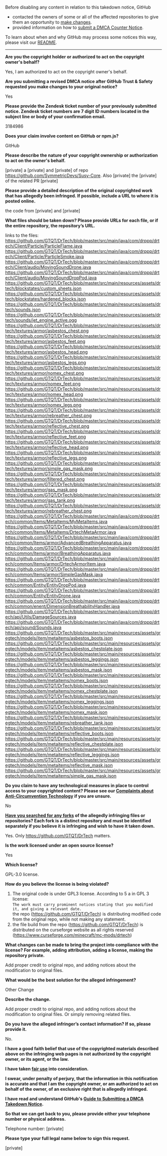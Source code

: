 Before disabling any content in relation to this takedown notice, GitHub
- contacted the owners of some or all of the affected repositories to give them an opportunity to [make changes](https://docs.github.com/en/github/site-policy/dmca-takedown-policy#a-how-does-this-actually-work).
- provided information on how to [submit a DMCA Counter Notice](https://docs.github.com/en/articles/guide-to-submitting-a-dmca-counter-notice).

To learn about when and why GitHub may process some notices this way, please visit our [README](https://github.com/github/dmca/blob/master/README.md#anatomy-of-a-takedown-notice).

---

**Are you the copyright holder or authorized to act on the copyright owner's behalf?**  
  
Yes, I am authorized to act on the copyright owner's behalf.  
  
**Are you submitting a revised DMCA notice after GitHub Trust & Safety requested you make changes to your original notice?**  
  
Yes  
  
**Please provide the Zendesk ticket number of your previously submitted notice. Zendesk ticket numbers are 7 digit ID numbers located in the subject line or body of your confirmation email.**  
  
3184986  
  
**Does your claim involve content on GitHub or npm.js?**  
  
GitHub  
  
**Please describe the nature of your copyright ownership or authorization to act on the owner's behalf.**  
  
[private] a [private] and [private] of repo https://github.com/SymmetricDevs/Susy-Core. Also [private] the [private] of the related PR [private]
  
**Please provide a detailed description of the original copyrighted work that has allegedly been infringed. If possible, include a URL to where it is posted online.**  
  
the code from [private] and [private]
  
**What files should be taken down? Please provide URLs for each file, or if the entire repository, the repository’s URL.**  
  
links to the files:  
https://github.com/GTQT/DrTech/blob/master/src/main/java/com/drppp/drtech/Client/Particle/ParticleFlame.java  
https://github.com/GTQT/DrTech/blob/master/src/main/java/com/drppp/drtech/Client/Particle/ParticleSmoke.java  
https://github.com/GTQT/DrTech/blob/master/src/main/java/com/drppp/drtech/Client/audio/MovingSoundDrone.java  
https://github.com/GTQT/DrTech/blob/master/src/main/java/com/drppp/drtech/Client/audio/MovingSoundDropPod.java  
https://github.com/GTQT/DrTech/blob/master/src/main/resources/assets/drtech/blockstates/custom_sheets.json  
https://github.com/GTQT/DrTech/blob/master/src/main/resources/assets/drtech/blockstates/hardened_blocks.json  
https://github.com/GTQT/DrTech/blob/master/src/main/resources/assets/drtech/sounds.json  
https://github.com/GTQT/DrTech/blob/master/src/main/resources/assets/drtech/sounds/jet_engine_active.ogg  
https://github.com/GTQT/DrTech/blob/master/src/main/resources/assets/drtech/textures/armor/asbestos_chest.png  
https://github.com/GTQT/DrTech/blob/master/src/main/resources/assets/drtech/textures/armor/asbestos_feet.png  
https://github.com/GTQT/DrTech/blob/master/src/main/resources/assets/drtech/textures/armor/asbestos_head.png  
https://github.com/GTQT/DrTech/blob/master/src/main/resources/assets/drtech/textures/armor/asbestos_legs.png  
https://github.com/GTQT/DrTech/blob/master/src/main/resources/assets/drtech/textures/armor/nomex_chest.png  
https://github.com/GTQT/DrTech/blob/master/src/main/resources/assets/drtech/textures/armor/nomex_feet.png  
https://github.com/GTQT/DrTech/blob/master/src/main/resources/assets/drtech/textures/armor/nomex_head.png  
https://github.com/GTQT/DrTech/blob/master/src/main/resources/assets/drtech/textures/armor/nomex_legs.png  
https://github.com/GTQT/DrTech/blob/master/src/main/resources/assets/drtech/textures/armor/rebreather_chest.png  
https://github.com/GTQT/DrTech/blob/master/src/main/resources/assets/drtech/textures/armor/reflective_chest.png  
https://github.com/GTQT/DrTech/blob/master/src/main/resources/assets/drtech/textures/armor/reflective_feet.png  
https://github.com/GTQT/DrTech/blob/master/src/main/resources/assets/drtech/textures/armor/reflective_head.png  
https://github.com/GTQT/DrTech/blob/master/src/main/resources/assets/drtech/textures/armor/reflective_legs.png  
https://github.com/GTQT/DrTech/blob/master/src/main/resources/assets/drtech/textures/armor/simple_gas_mask.png  
https://github.com/GTQT/DrTech/blob/master/src/main/resources/assets/drtech/textures/armor/filtered_chest.png  
https://github.com/GTQT/DrTech/blob/master/src/main/resources/assets/drtech/textures/armor/gas_mask.png  
https://github.com/GTQT/DrTech/blob/master/src/main/resources/assets/drtech/textures/armor/gas_tank.png  
https://github.com/GTQT/DrTech/blob/master/src/main/resources/assets/drtech/textures/armor/rebreather_chest.png  
https://github.com/GTQT/DrTech/blob/master/src/main/java/com/drppp/drtech/common/Items/MetaItems/MyMetaItems.java  
https://github.com/GTQT/DrTech/blob/master/src/main/java/com/drppp/drtech/common/Items/MetaItems/DrtechMetaArmor.java  
https://github.com/GTQT/DrTech/blob/master/src/main/java/com/drppp/drtech/common/Items/armor/AdvancedBreathingApparatus.java  
https://github.com/GTQT/DrTech/blob/master/src/main/java/com/drppp/drtech/common/Items/armor/BreathingApparatus.java  
https://github.com/GTQT/DrTech/blob/master/src/main/java/com/drppp/drtech/common/Items/armor/DrtechArmorItem.java  
https://github.com/GTQT/DrTech/blob/master/src/main/java/com/drppp/drtech/common/Items/armor/SimpleGasMask.java  
https://github.com/GTQT/DrTech/blob/master/src/main/java/com/drppp/drtech/common/Entity/EntityDropPod.java  
https://github.com/GTQT/DrTech/blob/master/src/main/java/com/drppp/drtech/common/Entity/EntityDrone.java  
https://github.com/GTQT/DrTech/blob/master/src/main/java/com/drppp/drtech/common/enent/DimensionBreathabilityHandler.java  
https://github.com/GTQT/DrTech/blob/master/src/main/java/com/drppp/drtech/api/Utils/DamageSources.java  
https://github.com/GTQT/DrTech/blob/master/src/main/java/com/drppp/drtech/api/sound/Sounds.java  
https://github.com/GTQT/DrTech/blob/master/src/main/resources/assets/gregtech/models/item/metaitems/asbestos_boots.json  
https://github.com/GTQT/DrTech/blob/master/src/main/resources/assets/gregtech/models/item/metaitems/asbestos_chestplate.json  
https://github.com/GTQT/DrTech/blob/master/src/main/resources/assets/gregtech/models/item/metaitems/asbestos_leggings.json  
https://github.com/GTQT/DrTech/blob/master/src/main/resources/assets/gregtech/models/item/metaitems/asbestos_mask.json  
https://github.com/GTQT/DrTech/blob/master/src/main/resources/assets/gregtech/models/item/metaitems/nomex_boots.json  
https://github.com/GTQT/DrTech/blob/master/src/main/resources/assets/gregtech/models/item/metaitems/nomex_chestplate.json  
https://github.com/GTQT/DrTech/blob/master/src/main/resources/assets/gregtech/models/item/metaitems/nomex_leggings.json  
https://github.com/GTQT/DrTech/blob/master/src/main/resources/assets/gregtech/models/item/metaitems/nomex_mask.json  
https://github.com/GTQT/DrTech/blob/master/src/main/resources/assets/gregtech/models/item/metaitems/rebreather_tank.json  
https://github.com/GTQT/DrTech/blob/master/src/main/resources/assets/gregtech/models/item/metaitems/reflective_boots.json  
https://github.com/GTQT/DrTech/blob/master/src/main/resources/assets/gregtech/models/item/metaitems/reflective_chestplate.json  
https://github.com/GTQT/DrTech/blob/master/src/main/resources/assets/gregtech/models/item/metaitems/reflective_leggings.json  
https://github.com/GTQT/DrTech/blob/master/src/main/resources/assets/gregtech/models/item/metaitems/reflective_mask.json  
https://github.com/GTQT/DrTech/blob/master/src/main/resources/assets/gregtech/models/item/metaitems/simple_gas_mask.json  
  
**Do you claim to have any technological measures in place to control access to your copyrighted content? Please see our <a href="https://docs.github.com/articles/guide-to-submitting-a-dmca-takedown-notice#complaints-about-anti-circumvention-technology">Complaints about Anti-Circumvention Technology</a> if you are unsure.**  
  
No  
  
**<a href="https://docs.github.com/articles/dmca-takedown-policy#b-what-about-forks-or-whats-a-fork">Have you searched for any forks</a> of the allegedly infringing files or repositories? Each fork is a distinct repository and must be identified separately if you believe it is infringing and wish to have it taken down.**  
  
Yes. Only https://github.com/GTQT/DrTech matters.  
  
**Is the work licensed under an open source license?**  
  
Yes  
  
**Which license?**  
  
GPL-3.0 license.  
  
**How do you believe the license is being violated?**  
  
1) The original code is under GPL3 license. According to 5 a in GPL 3 license:  
`The work must carry prominent notices stating that you modified  
it, and giving a relevant date.`  
the repo (https://github.com/GTQT/DrTech) is distributing modified code from the original repo, while not making any statement.  
2) the file build from the repo (https://github.com/GTQT/DrTech) is distributed on the curseforge website as all rights reserved (https://www.curseforge.com/minecraft/mc-mods/drtech)  
  
**What changes can be made to bring the project into compliance with the license? For example, adding attribution, adding a license, making the repository private.**  
  
Add proper credit to original repo, and adding notices about the modification to original files.  
  
**What would be the best solution for the alleged infringement?**  
  
Other Change  
  
**Describe the change.**  
  
Add proper credit to original repo, and adding notices about the modification to original files. Or simply removing related files.  
  
**Do you have the alleged infringer’s contact information? If so, please provide it.**  
  
No.  
  
**I have a good faith belief that use of the copyrighted materials described above on the infringing web pages is not authorized by the copyright owner, or its agent, or the law.**  
  
**I have taken <a href="https://www.lumendatabase.org/topics/22">fair use</a> into consideration.**  
  
**I swear, under penalty of perjury, that the information in this notification is accurate and that I am the copyright owner, or am authorized to act on behalf of the owner, of an exclusive right that is allegedly infringed.**  
  
**I have read and understand GitHub's <a href="https://docs.github.com/articles/guide-to-submitting-a-dmca-takedown-notice/">Guide to Submitting a DMCA Takedown Notice</a>.**  
  
**So that we can get back to you, please provide either your telephone number or physical address.**  
  
Telephone number: [private]
  
**Please type your full legal name below to sign this request.**  
  
[private]
